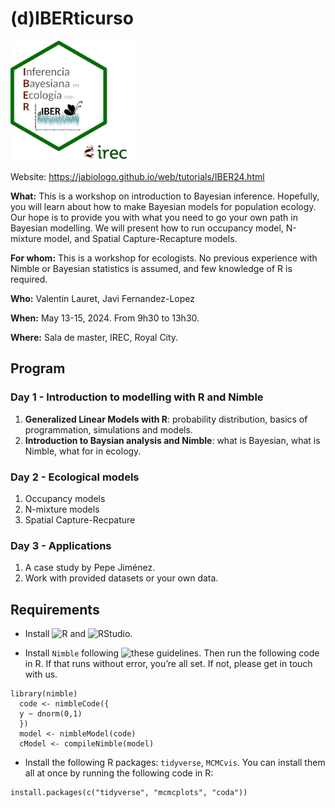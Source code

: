 # (d)IBERticurso

<img src="dibertilogo2.png" alt="drawing" width="200"/>

Website: https://jabiologo.github.io/web/tutorials/IBER24.html

**What:** This is a workshop on introduction to Bayesian inference. Hopefully, you will learn about how to make Bayesian models for population ecology. Our hope is to provide you with what you need to go your own path in Bayesian modelling. We will present how to run occupancy model, N-mixture model, and Spatial Capture-Recapture models.

**For whom:** This is a workshop for ecologists. No previous experience with Nimble or Bayesian statistics is assumed, and few knowledge of R is required.


**Who:** Valentin Lauret, Javi Fernandez-Lopez

**When:** May 13-15, 2024. From 9h30 to 13h30.

**Where:** Sala de master, IREC, Royal City.

## Program

### Day 1 - Introduction to modelling with R and Nimble

  1. **Generalized Linear Models with R**: probability distribution, basics of programmation, simulations and models.
  2. **Introduction to Baysian analysis and Nimble**: what is Bayesian, what is Nimble, what for in ecology.
  
### Day 2 - Ecological models

  1. Occupancy models
  2. N-mixture models
  3. Spatial Capture-Recpature
  
### Day 3 - Applications

  1. A case study by Pepe Jiménez.
  2. Work with provided datasets or your own data.

## Requirements

  * Install ![R](https://cloud.r-project.org/) and ![RStudio](https://posit.co/download/rstudio-desktop/#download).

  * Install `Nimble` following ![these guidelines](https://r-nimble.org/download). Then run the following code in R. If that runs without error, you’re all set. If not, please get in touch with us.

```
library(nimble)
  code <- nimbleCode({
  y ~ dnorm(0,1)
  })
  model <- nimbleModel(code)
  cModel <- compileNimble(model)
```

  * Install the following R packages: `tidyverse`, `MCMCvis`. You can install them all at once by running the following code in R:

```
install.packages(c("tidyverse", "mcmcplots", "coda"))
```


